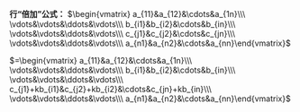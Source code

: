 **行“倍加”公式：**
$\begin{vmatrix}
a_{11}&a_{12}&\cdots&a_{1n}\\\ 
\vdots&\vdots&\ddots&\vdots\\\ 
b_{i1}&b_{i2}&\cdots&b_{in}\\\ 
\vdots&\vdots&\ddots&\vdots\\\ 
c_{j1}&c_{j2}&\cdots&c_{jn}\\\ 
\vdots&\vdots&\ddots&\vdots\\\ 
a_{n1}&a_{n2}&\cdots&a_{nn}\end{vmatrix}$

$=\begin{vmatrix}
a_{11}&a_{12}&\cdots&a_{1n}\\\ 
\vdots&\vdots&\ddots&\vdots\\\ 
b_{i1}&b_{i2}&\cdots&b_{in}\\\ 
\vdots&\vdots&\ddots&\vdots\\\ 
c_{j1}+kb_{i1}&c_{j2}+kb_{i2}&\cdots&c_{jn}+kb_{in}\\\ 
\vdots&\vdots&\ddots&\vdots\\\ 
a_{n1}&a_{n2}&\cdots&a_{nn}\end{vmatrix}$